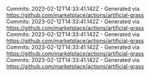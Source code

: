 Commits: 2023-02-12T14:33:41.142Z - Generated via https://github.com/marketplace/actions/artificial-grass
<br>
Commits: 2023-02-12T14:33:41.142Z - Generated via https://github.com/marketplace/actions/artificial-grass
<br>
Commits: 2023-02-12T14:33:41.142Z - Generated via https://github.com/marketplace/actions/artificial-grass
<br>
Commits: 2023-02-12T14:33:41.142Z - Generated via https://github.com/marketplace/actions/artificial-grass
<br>
Commits: 2023-02-12T14:33:41.142Z - Generated via https://github.com/marketplace/actions/artificial-grass
<br>
